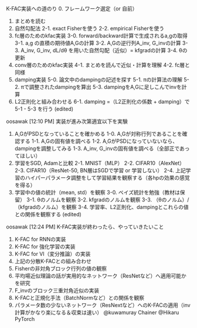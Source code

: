K-FAC実装への道のり
0. フレームワーク選定（or 自前）
1. まとめを読む
2. 自然勾配法
   2-1. exact Fisherを使う
   2-2. empirical Fisherを使う
3. fc層のためのkfac実装
   3-0. forward/backward計算で生成されるa,gの取得
   3-1. a,g の直積の期待値A,Gの計算
   3-2. A,Gの逆行列A_inv, G_invの計算
   3-3. A_inv, G_inv, dL/dθ を用いた自然勾配（近似）= kfgradの計算
   3-4. θの更新
4. conv層のためのkfac実装
   4-1. まとめを読んで近似・計算を理解
   4-2. fc層と同様
5. damping実装
   5-0. 論文中のdampingの記述を探す
   5-1. πの計算法の理解
   5-2. πで調整されたdampingを算出
   5-3. dampingをA,Gに足しこんでinvを計算
6. L2正則化と組み合わせる
   6-1. damping =（L2正則化の係数 + damping）で5-1 - 5-3 を行う (edited)

oosawak [12:10 PM]
実装が進み次第適宜以下を実験
1. A,GがPSDとなっていることを確かめる
   1-0. A,Gが対称行列であることを確認する
   1-1. A,Gの固有値を調べる
   1-2. A,GがPSDになっていないなら、dampingを調整してみる
   1-3. A_inv, G_invの固有値を調べる（全部正であってほしい）
2. 学習をSGD, Adamと比較
   2-1. MNIST（MLP）
   2-2. CIFAR10（AlexNet）
   2-3. CIFAR10（ResNet-50, BN層はSGDで学習 or 学習しない）
   2-4. 上記学習のハイパーパラメータ調整をして学習結果を観察する（各hpの効果の感覚を得る）
3. 学習中の値の統計（mean, std）を観察
   3-0. ベイズ統計を勉強（教材は保留）
   3-1. θのノルムを観察
   3-2. kfgradのノルムを観察
   3-3. （θのノルム）/（kfgradのノルム）を観察
   3-4. 学習率、L2正則化、dampingとこれらの値との関係を観察する (edited)

oosawak [12:24 PM]
K-FAC実装が終わったら、やっていきたいこと
1. K-FAC for RNNの実装
2. K-FAC for 強化学習の実装
3. K-FAC for VI（変分推論）の実装
4. 上記の分散K-FACとの組み合わせ
5. Fisherの非対角ブロック行列の値の観察
6. 平均場近似理論の話が実用的なネットワーク（ResNetなど）へ適用可能かを研究
7. F_invのブロック三重対角近似の実装
8. K-FACと正規化手法（BatchNormなど）との関係を観察
9. パラメータ数の少ないネットワーク（ResNextなど）へのK-FACの適用（inv計算がかなり楽になる＆収束は速い）
@kuwamuray  Chainer
@Hikaru PyTorch
